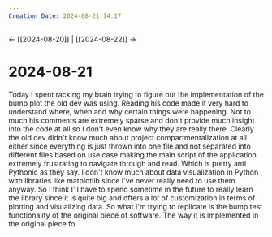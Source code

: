 ```yaml
---
Creation Date: 2024-08-21 14:17
---
```


<- [[2024-08-20]] | [[2024-08-22]]  ->

# 2024-08-21
Today I spent racking my brain trying to figure out the implementation of the bump plot the old dev was using. Reading his code made it very hard to understand where, when and why certain things were happening. Not to much his comments are extremely sparse and don't provide much insight into the code at all so I don't even know why they are really there. Clearly the old dev didn't know much about project compartmentalization at all either since everything is just thrown into one file and not separated into different files based on use case making the main script of the application extremely frustrating to navigate through and read. Which is pretty anti Pythonic as they say. I don't know much about data visualization in Python with libraries like matplotlib since I've never really need to use them anyway. So I think I'll have to spend sometime in the future to really learn the library since it is quite big and offers a lot of customization in terms of plotting and visualizing data. So what I'm trying to replicate is the bump test functionality of the original piece of software.  The way it is implemented in the original piece fo